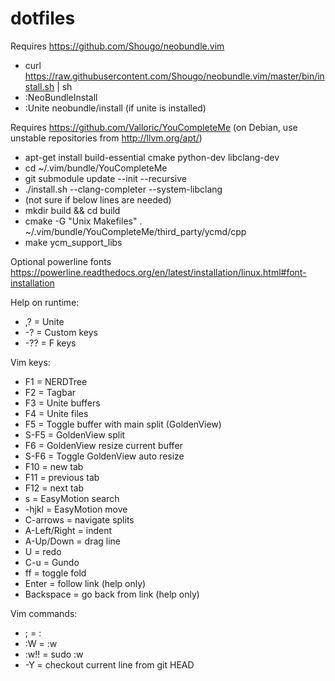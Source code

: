 dotfiles
========

Requires https://github.com/Shougo/neobundle.vim
- curl https://raw.githubusercontent.com/Shougo/neobundle.vim/master/bin/install.sh | sh
- :NeoBundleInstall
- :Unite neobundle/install (if unite is installed)

Requires https://github.com/Valloric/YouCompleteMe
(on Debian, use unstable repositories from http://llvm.org/apt/)
- apt-get install build-essential cmake python-dev libclang-dev
- cd ~/.vim/bundle/YouCompleteMe
- git submodule update --init --recursive
- ./install.sh --clang-completer --system-libclang
- (not sure if below lines are needed)
- mkdir build && cd build
- cmake -G "Unix Makefiles" . ~/.vim/bundle/YouCompleteMe/third_party/ycmd/cpp
- make ycm_support_libs

Optional powerline fonts https://powerline.readthedocs.org/en/latest/installation/linux.html#font-installation

Help on runtime:
- ,? = Unite
- -? = Custom keys
- -?? = F keys

Vim keys:
- F1 = NERDTree
- F2 = Tagbar
- F3 = Unite buffers
- F4 = Unite files
- F5 = Toggle buffer with main split (GoldenView)
- S-F5 = GoldenView split
- F6 = GoldenView resize current buffer
- S-F6 = Toggle GoldenView auto resize
- F10 = new tab
- F11 = previous tab
- F12 = next tab
- s = EasyMotion search
- -hjkl = EasyMotion move
- C-arrows = navigate splits
- A-Left/Right = indent
- A-Up/Down = drag line
- U = redo
- C-u = Gundo
- ff = toggle fold
- Enter = follow link (help only)
- Backspace = go back from link (help only)

Vim commands:
- ; = :
- :W = :w
- :w!! = sudo :w
- -Y = checkout current line from git HEAD
